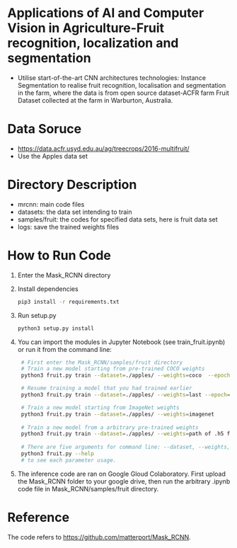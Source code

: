 # Applications of AI and Computer Vision in Agriculture-Fruit recognition, localization and segmentation
- Utilise start-of-the-art CNN architectures technologies: Instance Segmentation to realise fruit recognition, localisation and segmentation in the farm, where the data is from open source dataset-ACFR farm Fruit Dataset collected at the farm in Warburton, Australia.

# Data Soruce
- https://data.acfr.usyd.edu.au/ag/treecrops/2016-multifruit/ 
- Use the Apples data set

# Directory Description

- mrcnn: main code files
- datasets: the data set intending to train
- samples/fruit: the codes for specified data sets, here is fruit data set
- logs: save the trained weights files

# How to Run Code

1. Enter the Mask_RCNN directory
2. Install dependencies

   ```bash
   pip3 install -r requirements.txt
   ```

2. Run setup.py
   ```bash
   python3 setup.py install
   ```
   
4. You can import the modules in Jupyter Notebook (see train_fruit.ipynb) or run it  from the command line:

   ```bash
    # First enter the Mask_RCNN/samples/fruit directory
    # Train a new model starting from pre-trained COCO weights
    python3 fruit.py train --dataset=./apples/ --weights=coco  --epoch=15
   
    # Resume training a model that you had trained earlier
    python3 fruit.py train --dataset=./apples/ --weights=last --epoch=25 --layers='all'
   
    # Train a new model starting from ImageNet weights
    python3 fruit.py train --dataset=./apples/ --weights=imagenet
    
    # Train a new model from a arbitrary pre-trained weights
    python3 fruit.py train --dataset=./apples/ --weights=path of .h5 files e.g. ./mask_rcnn_coco.h5 --epoch=11 --layers='all'
    
    # There are five arguments for command line: --dataset, --weights, --logs, --epoch, --layers, you can type: 
    python3 fruit.py --help
    # to see each parameter usage.
   ```

5. The inference code are ran on Google Gloud Colaboratory. First upload the Mask_RCNN folder to your google drive, then run the arbitrary .ipynb code file in Mask_RCNN/samples/fruit directory. 

# Reference
The code refers to https://github.com/matterport/Mask_RCNN.
